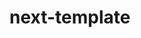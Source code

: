 # next-template

<!-- [![Version](https://img.shields.io/npm/v/next-template.svg)](https://www.npmjs.com/package/next-template)
[![Vulnerabilities](https://img.shields.io/snyk/vulnerabilities/npm/next-template.svg)](https://snyk.io/test/npm/next-template)
[![License](https://img.shields.io/github/license/rafamel/next-template.svg)](https://github.com/rafamel/next-template/blob/master/LICENSE)
[![Types](https://img.shields.io/npm/types/next-template.svg)](https://www.npmjs.com/package/next-template)

> Riseup next template.

## Install

[`npm install next-template`](https://www.npmjs.com/package/next-template) -->
